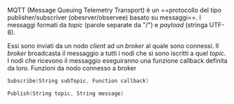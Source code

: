 MQTT (Message Queuing Telemetry Transport) è un ==protocollo del tipo publisher/subscriver (obesrver/observee) basato su messaggi==. 
I messaggi formati da *topic* (parole separate da "/") e *payload* (stringa UTF-8).

Essi sono inviati da un nodo *client*  ad un *broker* al quale sono connessi. 
Il *broker* broadcasta il messaggio a tutti i nodi che si sono iscritti a quel *topic*. I nodi che ricevono il messaggio eseguiranno una funzione callback definita da loro.
Funzioni da nodo connesso a broker

 ```c++
 Subscribe(String subTopic, Function callback)
 
 Publish(String topic, String message)
 ```

